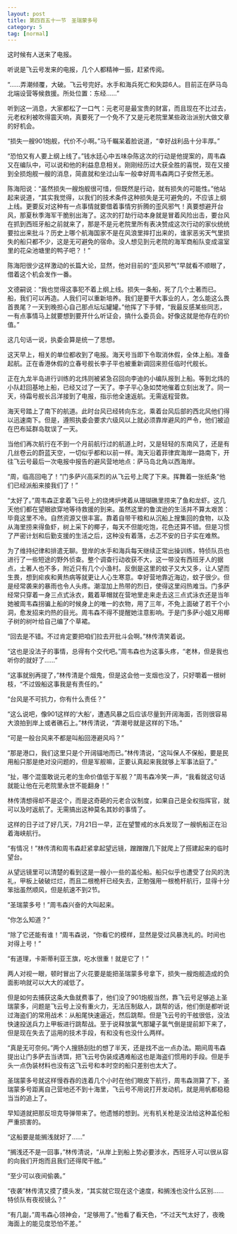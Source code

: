 ```yaml
---
layout: post
title: 第四百五十一节　圣瑞蒙多号
category: 5
tag: [normal]
---
```


这时候有人送来了电报。

听说是飞云号发来的电报，几个人都精神一振，赶紧传阅。

“……弄潮倾覆，大破。飞云号完好。水手和海兵死亡和失踪6人。目前正在萨马岛北端设营等候救援。所处位置：东经……”

听到这一消息，大家都松了一口气：元老可是最宝贵的财富，而且现在不比过去，元老权利被吹得震天响，真要死了一个免不了又是元老院里某些政治派别大做文章的好机会。

“损失一艘901炮舰，代价不小啊。”马千瞩呆着脸说道，“幸好战利品十分丰厚。”

“恐怕又有人要上纲上线了。”钱水廷心中五味杂陈这次的行动是他提案的，周韦森又在编队中，可以说和他的利益息息相关。刚刚经历过大获全胜的喜悦，现在又接到全损炮舰一艘的消息，简直就和坐过山车一般幸好周韦森两口子安然无恙。

陈海阳说：“虽然损失一艘炮舰很可惜，但既然是行动，就有损失的可能性。”他站起来说道，“其实我觉得，以我们的技术条件这种损失是无可避免的，不应该上纲上线。更要反对这种有一点事情就要借着事情穷折腾的歪风邪气！真要想避开台风，那夏秋季海军干脆别出海了。这次的打劫行动本身就是冒着风险出击，要台风在抓到西班牙船之前就来了，那是不是元老院里所有表决赞成这次行动的家伙统统要拉出来批斗？历史上哪个航海国家不是在风浪里摔打出来的，谁家恶劣天气里损失的船只都不少，这是无可避免的宿命。没人想见到元老院的海军商船队变成温室里的花朵池塘里的鸭子吧？！”

陈海阳很少这样激动的长篇大论，显然，他对目前的“歪风邪气”早就看不顺眼了，借着这个机会发作一番。

文德嗣说：“我也觉得这事犯不着上纲上线。损失一条船，死了几个土著而已。船，我们可以再造。人我们可以重新培养。我们是要干大事业的人，怎么能这么畏首畏尾？一天到晚担心自己那点坛坛罐罐。”他挥了下手臂，“我最反感某些同志，一有点事情马上就要想到要开什么听证会，搞什么委员会。好像这就是他存在的价值。”

这几句话一说，执委会算是统一了思想。

这天早上，相关的单位都收到了电报。海天号当即下令取消休假，全体上船。准备起航。正在香港休假的立春号舰长李子平也被重新调回来担任临时代舰长。

正在九龙半岛进行训练的北炜则被紧急召回向李迪的小编队报到上船。等到北炜的小队赶回基地上船，已经又过了一天了。李子平心急如焚地催着立刻出发了。同一天，待霜号舰长吕洋接到了电报，指示他全速返航。无需返程营救。

海天号踏上了南下的航道。此时台风已经转向东北，乘着台风后部的西北风他们得以迅速南下。但是，遵照执委会要求六级风以上就必须靠岸避风的严令，他们被迫在巴布延群岛耽误了一天。

当他们再次航行在不到一个月前航行过的航道上时，又是轻轻的东南风了，还是有几丝卷云的蔚蓝天空，一切似乎都和以前一样。海天沿着菲律宾海岸一路南下，开往飞云号最后一次电报中报告的避风营地地点：萨马岛北角以西海岸。

“周，临高回电了！”门多萨兴高采烈的从飞云号上爬了下来。挥舞着一张纸条“他们已经派船来接我们了！”

“太好了。”周韦森正拿着飞云号上的烧烤炉烤着从珊瑚礁里捞来了鱼和龙虾。这几天他们都在望眼欲穿地等待救援的到来。虽然这里的鲁滨逊的生活并不算太艰苦：毕竟这里不冷。自然资源又很丰富。靠着自带干粮和从沉船上搜集回的食物，以及从海里捞来得鱼虾，树上采下的椰子，每天不但能吃饱，花色还算不错。但是习惯了严密计划和后勤支援的生活之后，这种没有着落，忐忑不安的日子实在难熬。

为了维持纪律和排遣无聊。登岸的水手和海兵每天继续正常出操训练，特侦队员也进行了一些短途的野外侦查。整个调查行动收获不大，这一带没有西班牙人的据点，土著人也不多，附近只有几个小渔村。反倒是这里的蚊子又大又多，让人望而生畏，想到疟疾和黄热病等就更让人心生寒意。幸好营地靠近海边，蚊子很少。但是经常袭来的暴雨也令人头疼。潮湿加上热带的烈日，使得这里闷热难当。门多萨经常只穿着一身三点式泳衣，戴着草帽就在营地里走来走去这三点式泳衣还是当年她被周韦森拐骗上船的时候身上的唯一的衣物，用了三年，不免上面破了若干个小洞，愈发招来灼热的目光。周韦森不得不提醒她注意影响。于是门多萨小姐又用椰子树的树叶给自己编了个草裙。

“回去是不错。不过肯定要把咱们拉去开批斗会啊。”林传清笑着说。

“这也是没法子的事情，总得有个交代吧。”周韦森也为这事头疼，“老林，但是我也听你的就好了……”

“这事就别再提了，”林传清是个烟鬼，但是这会他一支烟也没了，只好嚼着一根树枝，“不过毁船这事我是有责任的。”

“台风是不可抗力，你有什么责任？”

“这么说吧，像901这样的‘大船’，遭遇风暴之后应该尽量到开阔海面，否则很容易大浪拍到岸上或者礁石上。”林传清说，“弄潮号就是这样的下场。”

“可是一般台风来不都是叫船回港避风吗？”

“那是港口，我们这里只是个开阔锚地而已。”林传清说，“这叫保人不保船，要是民用船只那是绝对没问题的，但是军舰嘛，正要认真起来我就够上军事法庭了。”

“扯，哪个混蛋敢说元老的生命价值低于军舰？”周韦森冷笑一声，“我看就这句话就能让他在元老院里永世不能翻身！”

林传清想得却不是这个，而是这奇葩的元老合议制度，如果自己是全权指挥官，就可以及时返航了。无需搞出这种莫名其妙的事情了。

这样的日子过了好几天，7月21日一早，正在望警戒的水兵发现了一艘帆船正在沿着海峡航行。

“有情况！”林传清和周韦森赶紧拿起望远镜，蹭蹭蹭几下就爬上了搭建起来的临时望台。

从望远镜里可以清楚的看到这是一艘小一些的盖伦船。船只似乎也遭受了台风的洗礼，甲板上破破烂烂，而且二根桅杆已经失去，正勉强用一根桅杆航行，显得十分笨拙虽然顺风，但是航速不到2节。

“圣瑞蒙多号！”周韦森兴奋的大叫起来。

“你怎么知道？”

“除了它还能有谁！”周韦森说，“你看它的模样，显然是受过风暴洗礼的。时间也对得上号！”

“有道理，卡斯蒂利亚王旗，吃水很重！就是它了！”

两人对视一眼，顿时冒出了火花要是能把圣瑞蒙多号拿下，损失一艘炮舰造成的负面影响就可以大大的减低了。

但是如何去捕获这条大鱼就费事了，他们没了901炮舰当然，靠飞云号足够追上圣瑞蒙多，问题是飞云号上没有重火力，无法压制敌人，跳帮的话，他们倒是都听说过海盗们的常用战术：从船尾快速逼近，然后跳帮。但是飞云号的干舷很低，没法快速投送兵力上甲板进行跳帮战。至于说释放氯气那罐子氯气倒是提前卸下来了，但是现在失去了运用的技术手段，有和没有也没什么两样。

“真是无可奈何。”两个人搜肠刮肚的想了半天，还是找不出一点办法。期间周韦森提出让门多萨去当诱饵，把飞云号伪装成遇难船这也是海盗们惯用的手段。但是手头一点伪装材料也没有这飞云号和本时空的船只差别也太大了。

圣瑞蒙多号就这样慢吞吞的连着几个小时在他们眼皮下航行，周韦森测算了下，圣瑞蒙多号距离自己营地还不到十海里，飞云号不用说打开发动机，就是用帆都稳稳当当的追上了。

早知道就把那反坦克导弹带来了。他遗憾的想到。光有机关枪是没法给这种盖伦船严重损害的。

“这船要是能搁浅就好了……”

“搁浅还不是一回事，”林传清说，“从岸上到船上势必要涉水，西班牙人可以很从容的向我们开炮而且我们还得爬干舷。”

“至少可以夜间偷袭。”

“夜袭”林传清又摸了摸头发，“其实就它现在这个速度，和搁浅也没什么区别……特侦队有夜视镜么？”

“有几副，”周韦森心领神会，“足够用了。”他看了看天色，“不过天气太好了，夜晚海面上的能见度恐怕不差。”